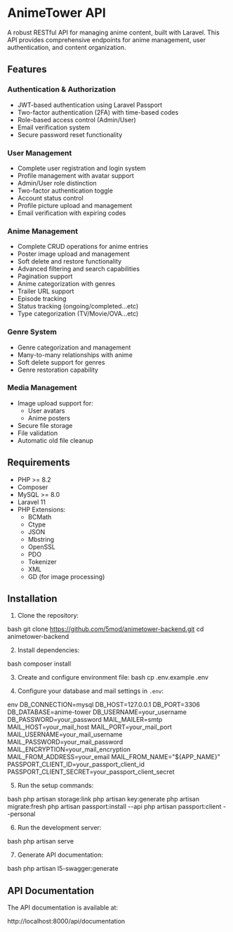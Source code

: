 # AnimeTower API

A robust RESTful API for managing anime content, built with Laravel. This API provides comprehensive endpoints for anime management, user authentication, and content organization.

## Features

### Authentication & Authorization
- JWT-based authentication using Laravel Passport
- Two-factor authentication (2FA) with time-based codes
- Role-based access control (Admin/User)
- Email verification system
- Secure password reset functionality

### User Management
- Complete user registration and login system
- Profile management with avatar support
- Admin/User role distinction
- Two-factor authentication toggle
- Account status control
- Profile picture upload and management
- Email verification with expiring codes

### Anime Management
- Complete CRUD operations for anime entries
- Poster image upload and management
- Soft delete and restore functionality
- Advanced filtering and search capabilities
- Pagination support
- Anime categorization with genres
- Trailer URL support
- Episode tracking
- Status tracking (ongoing/completed...etc)
- Type categorization (TV/Movie/OVA...etc)

### Genre System
- Genre categorization and management
- Many-to-many relationships with anime
- Soft delete support for genres
- Genre restoration capability

### Media Management
- Image upload support for:
  - User avatars
  - Anime posters
- Secure file storage
- File validation
- Automatic old file cleanup


## Requirements

- PHP >= 8.2
- Composer
- MySQL >= 8.0
- Laravel 11
- PHP Extensions:
  - BCMath
  - Ctype
  - JSON
  - Mbstring
  - OpenSSL
  - PDO
  - Tokenizer
  - XML
  - GD (for image processing)

## Installation

1. Clone the repository:

bash
git clone https://github.com/5mod/animetower-backend.git
cd animetower-backend

2. Install dependencies:

bash
composer install

3. Create and configure environment file:
bash
cp .env.example .env


4. Configure your database and mail settings in `.env`:

env
DB_CONNECTION=mysql
DB_HOST=127.0.0.1
DB_PORT=3306
DB_DATABASE=anime-tower
DB_USERNAME=your_username
DB_PASSWORD=your_password
MAIL_MAILER=smtp
MAIL_HOST=your_mail_host
MAIL_PORT=your_mail_port
MAIL_USERNAME=your_mail_username
MAIL_PASSWORD=your_mail_password
MAIL_ENCRYPTION=your_mail_encryption
MAIL_FROM_ADDRESS=your_email
MAIL_FROM_NAME="${APP_NAME}"
PASSPORT_CLIENT_ID=your_passport_client_id
PASSPORT_CLIENT_SECRET=your_passport_client_secret

5. Run the setup commands:

bash
php artisan storage:link
php artisan key:generate
php artisan migrate:fresh
php artisan passport:install --api
php artisan passport:client --personal

6. Run the development server:

bash
php artisan serve

7. Generate API documentation:

bash
php artisan l5-swagger:generate

## API Documentation

The API documentation is available at:

http://localhost:8000/api/documentation
